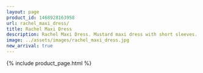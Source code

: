 ```yaml
---
layout: page
product_id: 1468928163958
url: rachel_maxi_dress/
title: Rachel Maxi Dress
description: Rachel Maxi Dress. Mustard maxi dress with short sleeves. 
image: ../assets/images/rachel_maxi_dress.jpg
new_arrival: true
---
```


{% include product_page.html %}
